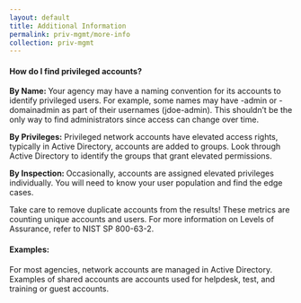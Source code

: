 ```yaml
---
layout: default
title: Additional Information
permalink: priv-mgmt/more-info
collection: priv-mgmt
---
```


#### How do I find privileged accounts?
<b> By Name: </b> Your agency may have a naming convention for its accounts to identify privileged users. For example, some names may have -admin or -domainadmin as part of their usernames (jdoe-admin). This shouldn’t be the only way to find administrators since access can change over time.

<b> By Privileges:</b> Privileged network accounts have elevated access rights, typically in Active Directory, accounts are added to groups. Look through Active Directory to identify the groups that grant elevated permissions.

<b> By Inspection: </b> Occasionally, accounts are assigned elevated privileges individually. You will need to know your user population and find the edge cases.

Take care to remove duplicate accounts from the results! These metrics are counting unique accounts and users. For more information on Levels of Assurance, refer to NIST SP 800-63-2.

#### Examples:
For most agencies, network accounts are managed in Active Directory. Examples of shared accounts are accounts used for helpdesk, test, and training or guest accounts.
